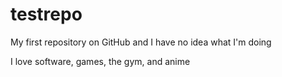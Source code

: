 # testrepo

My first repository on GitHub and I have no idea what I'm doing

I love software, games, the gym, and anime
